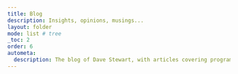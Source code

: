 ```yaml
---
title: Blog
description: Insights, opinions, musings...
layout: folder
mode: list # tree
_toc: 2
order: 6
autometa:
  description: The blog of Dave Stewart, with articles covering programming, productivity, and tips for JavaScript and web developers, as well as a few off-piste thoughts and musings thrown in for good measure.
---
```

